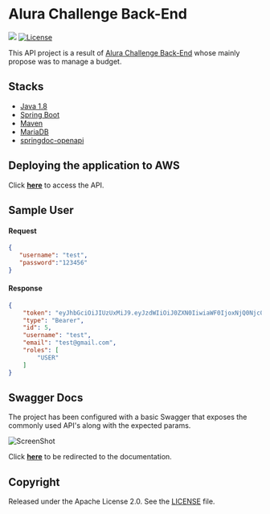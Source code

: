 # Alura Challenge Back-End

![](https://img.shields.io/badge/build-success-brightgreen.svg)
[![License](http://img.shields.io/:license-apache-blue.svg)](http://www.apache.org/licenses/LICENSE-2.0.html)

This API project is a result of [Alura Challenge Back-End](https://www.alura.com.br/challenges/back-end-2) whose mainly propose was to manage a budget.

## Stacks

- [Java 1.8](http://www.oracle.com/technetwork/java/javase/downloads/jdk8-downloads-2133151.html)
- [Spring Boot](https://spring.io/projects/spring-boot)
- [Maven](https://maven.apache.org)
- [MariaDB](https://mariadb.org)
- [springdoc-openapi](https://springdoc.org)

## Deploying the application to AWS
Click **[here](http://budget-env.eba-tipzkj2s.sa-east-1.elasticbeanstalk.com/swagger-ui/index.html#/)** to access the API.

## Sample User

#### Request
```json
{
   "username": "test",
   "password":"123456"
}
```

#### Response
```json
{
    "token": "eyJhbGciOiJIUzUxMiJ9.eyJzdWIiOiJ0ZXN0IiwiaWF0IjoxNjQ0Njc0NDc4LCJleHAiOjE2NDQ3NjA4Nzh9.dIz7oA0b8cuVWjHq-yjFfDA7hEaun3W3lrYdBqKRGdeZ239oq-1yLSt6SQceNWlAMxGm5vC0qg7XOghRO1iILw",
    "type": "Bearer",
    "id": 5,
    "username": "test",
    "email": "test@gmail.com",
    "roles": [
        "USER"
    ]
}
```

## Swagger Docs

The project has been configured with a basic Swagger that exposes the commonly used API's along with the expected params.

![ScreenShot](/images/openAPI3.png)

Click **[here](http://budget-env.eba-tipzkj2s.sa-east-1.elasticbeanstalk.com/swagger-ui/index.html#/)** to be redirected to the documentation.

## Copyright

Released under the Apache License 2.0. See the [LICENSE](https://github.com/codecentric/springboot-sample-app/blob/master/LICENSE) file.
